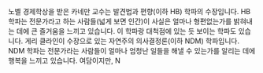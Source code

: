 노벨 경제학상을 받은 카네만 교수는 발견법과 편향(이하 HB) 학파의 수장입니다. HB 학파는 전문가라고 하는 사람들(넓게 보면 인간)이 사실은 얼마나 형편없는가를 밝혀내는 데에 큰 즐거움을 느끼고 있습니다. 이 학파랑 대척점에 있는 듯 보이는 학파도 있습니다. 게리 클라인이 수장으로 있는 자연주의 의사결정론(이하 NDM) 학파입니다. NDM 학파는 전문가라는 사람들이 얼마나 엄청난 일들을 해낼 수 있는가를 알리는 데에 행복을 느끼고 있습니다. 여담이지만, N